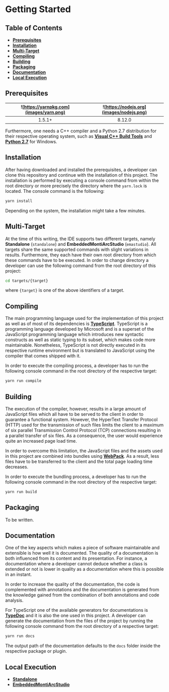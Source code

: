 # Getting Started

## Table of Contents
* [**Prerequisites**](#prerequisites)
* [**Installation**](#installation)
* [**Multi-Target**](#multi-target)
* [**Compiling**](#compiling)
* [**Building**](#building)
* [**Packaging**](#packaging)
* [**Documentation**](#documentation)
* [**Local Execution**](#local-execution)

## Prerequisites
| ![https://yarnpkg.com](images/yarn.png) | ![https://nodejs.org](images/nodejs.png) |
| :----: | :-----: |
| 1.5.1+ | 8.12.0 |

Furthermore, one needs a C++ compiler and a Python 2.7 distribution for their
respective operating system, such as
[**Visual C++ Build Tools**](https://www.visualstudio.com/downloads/#build-tools-for-visual-studio-2017) and
[**Python 2.7**](https://www.python.org/downloads) for Windows.

## Installation
After having downloaded and installed the prerequisites, a developer can clone this repository
and continue with the installation of this project. The installation is performed by executing
a console command from within the root directory or more precisely the directory where the
`yarn.lock` is located. The console command is the following:

```bash
yarn install
```

Depending on the system, the installation might take a few minutes.

## Multi-Target
At the time of this writing, the IDE supports two different targets, namely **Standalone**
(`standalone`) and **EmbeddedMontiArcStudio** (`emastudio`). All targets share the same
supported commands with slight variations in results. Furthermore, they each have their
own root directory from which these commands have to be executed. In order to change
directory a developer can use the following command from the root directory of this
project:

```bash
cd targets/{target}
```

where `{target}` is one of the above identifiers of a target.

## Compiling
The main programming language used for the implementation of this project as well as of most of
its dependencies is [**TypeScript**](https://www.typescriptlang.org). TypeScript is a
programming language developed by Microsoft and is a superset of the JavaScript programming
language which introduces new syntactic constructs as well as static typing to its subset,
which makes code more maintainable. Nonetheless, TypeScript is not directly executed in its
respective runtime environment but is translated to JavaScript using the compiler that comes
shipped with it.

In order to execute the compiling process, a developer has to run the following console
command in the root directory of the respective target:

```bash
yarn run compile
```

## Building
The execution of the compiler, however, results in a large amount of JavaScript files which
all have to be served to the client in order to guarantee a functional system. However, the
HyperText Transfer Protocol (HTTP) used for the transmission of such files limits the client
to a maximum of six parallel Transmission Control Protocol (TCP) connections resulting in a
parallel transfer of six files. As a consequence, the user would experience quite an
increased page load time.

In order to overcome this limitation, the JavaScript files and the assets used in this
project are combined into bundles using [**WebPack**](https://webpack.js.org/). As a result,
less files have to be transferred to the client and the total page loading time decreases.

In order to execute the bundling process, a developer has to run the following console
command in the root directory of the respective target:

```bash
yarn run build
```

## Packaging
To be written.

## Documentation
One of the key aspects which makes a piece of software maintainable and extensible is how well
it is documented. The quality of a documentation is both influenced from its content and its
presentation. For instance, a documentation where a developer cannot deduce whether a class
is extended or not is lower in quality as a documentation where this is possible in an instant.

In order to increase the quality of the documentation, the code is complemented with
annotations and the documentation is generated from the knowledge gained from the combination
of both annotations and code analysis.

For TypeScript one of the available generators for documentations is
[**TypeDoc**](http://typedoc.org/) and it is also the one used in this project. A developer
can generate the documentation from the files of the project by running the following console
command from the root directory of a respective target:

```bash
yarn run docs
```

The output path of the documentation defaults to the `docs` folder inside the respective
package or plugin.

## Local Execution
* [**Standalone**](../targets/standalone/doc/GettingStarted.md#local-execution)
* [**EmbeddedMontiArcStudio**](../targets/emastudio/doc/GettingStarted.md#local-execution)